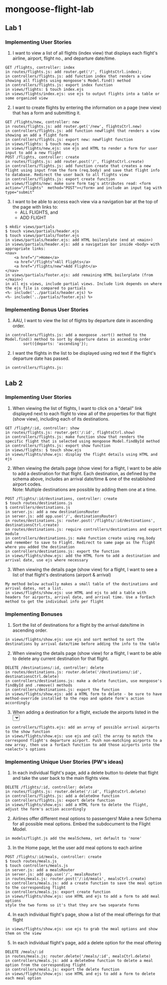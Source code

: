 # mongoose-flight-lab

## Lab 1
### Implementing User Stories

1. I want to view a list of all flights (index view) that displays each flight's airline, airport, flight no., and departure date/time.
```
GET /flights, controller: index
in routes/flights.js: add router.get('/', flightsCtrl.index);
in controllers/flights.js: add function index that renders a view showing all flights using mongoose's Model.find() method
in controllers/flights.js: export index function
in views/flights: $ touch index.ejs
in views/flights/index.ejs: use ejs to output flights into a table or some organized view
```
2. I want to create flights by entering the information on a page (new view) that has a form and submitting it.
```
GET /flights/new, controller: new
in routes/flights.js: add router.get('/new', flightsCtrl.new)
in controllers/flights.js: add function newFlight that renders a view showing an add a flight form
in controllers/flights.js: export new: newFlight function
in views/flights: $ touch new.ejs
in views/flights/new.ejs: use ejs and HTML to render a form for user input to add a new flight
POST /flights, controller: create
in routes/flights.js: add router.post('/', flightsCtrl.create)
in controllers/flights.js: add function create that creates a new flight using input from the form (req.body) and save that flight info to database. Redirect the user back to all flights view
in controllers/flights.js: export create function
in views/flights/new: make sure form tag's attributes read: <form action="/flights"  method="POST"></form> and include an input tag with type="submit"
```
3. I want to be able to access each view via a navigation bar at the top of the page with links to:
    - ALL FLIGHTS, and
    - ADD FLIGHT
```
$ mkdir views/partials
$ touch views/partials/header.ejs
$ touch views/partials/footer.ejs
in views/partials/header.ejs: add HTML boilerplate (end at <main>)
in views/partials/header.ejs: add a navigation bar inside <body> with appropriate links:
<nav>
    <a href="/">Home</a>
    <a href="/flights">All Flights</a>
    <a href="/flights/new">Add Flight</a>
</nav>
in views/partials/footer.ejs: add remaining HTML boilerplate (from </main>)
in all ejs views, include partial views. Include link depends on where the ejs file is compared to partials
<%- include('../partials/header.ejs) %>
<%- include('../partials/footer.ejs) %>
```
### Implementing Bonus User Stories
1. AAU, I want to view the list of flights by departure date in ascending order.
```
in controllers/flights.js: add a mongoose .sort() method to the Model.find() method to sort by departure dates in ascending order
        sort({departs: 'ascending'});
```
2. I want the flights in the list to be displayed using red text if the flight's departure date has passed.
```
in controllers/flights.js: 
```

## Lab 2
### Implementing User Stories

1. When viewing the list of flights, I want to click on a "detail" link displayed next to each flight to view all of the properties for that flight (show view), including each of its destinations.
```
GET /flight/:id, controller: show
in routes/flights.js: router.get('/:id', flightsCtrl.show)
in controllers/flights.js: make function show that renders the specific flight that is selected using mongoose Model.findById method
in controllers/flights.js: export show function
in views/flights: $ touch show.ejs
in views/flights/show.ejs: display the flight details using HTML and ejs

```
2. When viewing the details page (show view) for a flight, I want to be able to add a destination for that flight. Each destination, as defined by the schema above, includes an arrival date/time & one of the established airport codes.  
    Note: Multiple destinations are possible by adding them one at a time.
```
POST /flights/:id/destinations, controller: create
$ touch routes/destinations.js
$ controllers/destinations.js
in server.js: add a new destinationsRouter 
in server.js: add app.use('/', destinationsRouter) 
in routes/destinations.js: router.post('/flights/:id/destinations', destinationsCtrl.create)
in routes/destinations.js: require controllers/destinations and export module
in controllers/destinations.js: make function create using req.body and remember to save to Flight. Redirect to same page as the flight where you added the destination
in controllers/destinations.js: export the function
in views/flights/show.ejs: add the HTML form to add a destination and arrival date, use ejs where necessary 
```
3. When viewing the details page (show view) for a flight, I want to see a list of that flight's destinations (airport & arrival)
```
My method below actually makes a small table of the destinations and arrival dates, not a list.
in views/flights/show.ejs: use HTML and ejs to add a table with headers for airports, arrival date, and arrival time. Use a forEach method to get the individual info per flight

```

### Implementing Bonuses
1. Sort the list of destinations for a flight by the arrival date/time in ascending order.
```
in views/flights/show.ejs: use ejs and sort method to sort the destinations by arrival date/time before adding the info to the table
```
2. When viewing the details page (show view) for a flight, I want to be able to delete any current destination for that flight.
```
DELETE /destinations/:id, controller: delete
in routes/destinations.js: router.delete('/destinations/:id', destinationsCtrl.delete)
in controllers/destinations.js: make a delete function, use mongoose's findById and .remove() methods
in controllers/destinations.js: export the function
in views/flights/show.ejs: add a HTML form to delete - be sure to have method-override installed to the repo and update form's action accordingly
```
3. When adding a destination for a flight, exclude the airports listed in the <select> that have already been used by other destinations and/or the flight's airport.
```
in controllers/flights.ejs: add an array of possible arrival airports to the show function
in views/flights/show.ejs: use ejs and call the array to match the correspond flight's departure airport. Push non-matching airports to a new array, then use a forEach function to add those airports into the <select>'s options
```
  
### Implementing Unique User Stories (PW's ideas)
1. In each individual flight's page, add a delete button to delete that flight and take the user back to the main flights view.
```
DELETE /flights/:id, controller: delete
in routes/flights.js: router.delete('/:id', flightsCtrl.delete)
in controllers/flights.js: add a deleteOne function
in controllers/flights.js: export delete function
in views/flights/show.ejs: add a HTML form to delete the flight, adjust the form's action accordingly
```
2. Airlines offer different meal options to passengers! Make a new Schema for all possible meal options. Embed the subdocument to the Flight Model.
```
in models/flight.js add the mealSchema, set default to 'none'
```
3. In the Home page, let the user add meal options to each airline
```
POST /flights/:id/meals, controller: create
$ touch routes/meals.js
$ touch controllers/meals.js
in server.js: add a mealsRouter
in server.js: add app.use('/', mealsRouter)
in routes/meals.js: router.post('/:id/meals', mealsCtrl.create)
in controllers/meals.js: add a create function to save the meal option to the corresponding flight
in controllers/meals.js: export create function
in views/flights/show.ejs: use HTML and ejs to add a form to add meal options
style the two forms so it's that they are two separate forms
```
4. In each individual flight's page, show a list of the meal offerings for that flight
```
in views/flights/show.ejs: use ejs to grab the meal options and show them on the view
```
5. In each individual flight's page, add a delete option for the meal offering
```
DELETE /meals/:id 
in routes/meals.js: router.delete('/meals/:id', mealsCtrl.delete)
in controllers/meals.js: add a deleteOne function to delete a meal option from the corresponding flight
in controllers/meals.js: export the delete function
in views/flights/show.ejs: use HTML and ejs to add a form to delete each meal option
```